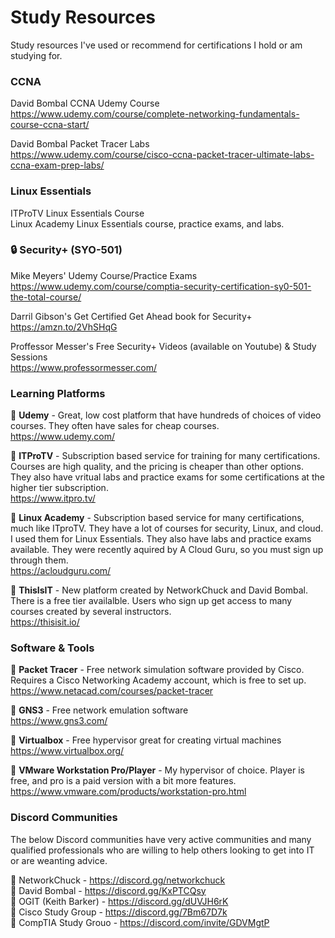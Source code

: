# Study Resources
Study resources I've used or recommend for certifications I hold or am studying for.

### CCNA
David Bombal CCNA Udemy Course  
https://www.udemy.com/course/complete-networking-fundamentals-course-ccna-start/  

David Bombal Packet Tracer Labs  
https://www.udemy.com/course/cisco-ccna-packet-tracer-ultimate-labs-ccna-exam-prep-labs/

### Linux Essentials
ITProTV Linux Essentials Course  
Linux Academy Linux Essentials course, practice exams, and labs.  

### :lock: Security+ (SYO-501)
Mike Meyers' Udemy Course/Practice Exams  
https://www.udemy.com/course/comptia-security-certification-sy0-501-the-total-course/  

Darril Gibson's Get Certified Get Ahead book for Security+  
https://amzn.to/2VhSHqG  

Proffessor Messer's Free Security+ Videos (available on Youtube) & Study Sessions  
https://www.professormesser.com/

### Learning Platforms
:small_red_triangle: **Udemy** - Great, low cost platform that have hundreds of choices of video courses. They often have sales for cheap courses.  
https://www.udemy.com/  

:small_red_triangle: **ITProTV**  - Subscription based service for training for many certifications. Courses are high quality, and the pricing is cheaper than other options. They also have vritual labs and practice exams for some certifications at the higher tier subscription.  
https://www.itpro.tv/  

:small_red_triangle: **Linux Academy** - Subscription based service for many certifications, much like ITproTV. They have a lot of courses for security, Linux, and cloud. I used them for Linux Essentials. They also have labs and practice exams available. They were recently aquired by A Cloud Guru, so you must sign up through them.  
https://acloudguru.com/

:small_red_triangle: **ThisIsIT** - New platform created by NetworkChuck and David Bombal. There is a free tier availalble. Users who sign up get access to many courses created by several instructors.  
https://thisisit.io/  

### Software & Tools
:large_blue_circle: **Packet Tracer** - Free network simulation software provided by Cisco. Requires a Cisco Networking Academy account, which is free to set up.
https://www.netacad.com/courses/packet-tracer   

:large_blue_circle: **GNS3** - Free network emulation software   
https://www.gns3.com/   

:large_blue_circle: **Virtualbox** - Free hypervisor great for creating virtual machines   
https://www.virtualbox.org/   

:large_blue_circle: **VMware Workstation Pro/Player** - My hypervisor of choice. Player is free, and pro is a paid version with a bit more features.   
https://www.vmware.com/products/workstation-pro.html   

### Discord Communities
The below Discord communities have very active communities and many qualified professionals who are willing to help others looking to get into IT or are weanting advice.  
  
:pushpin: NetworkChuck - https://discord.gg/networkchuck  
:pushpin: David Bombal - https://discord.gg/KxPTCQsy  
:pushpin: OGIT (Keith Barker) - https://discord.gg/dUVJH6rK    
:pushpin: Cisco Study Group - https://discord.gg/7Bm67D7k  
:pushpin: CompTIA Study Grouo - https://discord.com/invite/GDVMgtP
